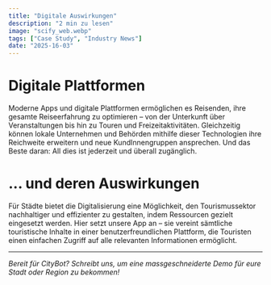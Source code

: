 ```yaml
---
title: "Digitale Auswirkungen"
description: "2 min zu lesen"
image: "scify_web.webp"
tags: ["Case Study", "Industry News"]
date: "2025-16-03"
---
```


# Digitale Plattformen
Moderne Apps und digitale Plattformen ermöglichen es Reisenden, ihre gesamte Reiseerfahrung zu optimieren – von der Unterkunft über Veranstaltungen bis hin zu Touren und Freizeitaktivitäten. Gleichzeitig können lokale Unternehmen und Behörden mithilfe dieser Technologien ihre Reichweite erweitern und neue KundInnengruppen ansprechen. Und das Beste daran: All dies ist jederzeit und überall zugänglich.

# ... und deren Auswirkungen
Für Städte bietet die Digitalisierung eine Möglichkeit, den Tourismussektor nachhaltiger und effizienter zu gestalten, indem Ressourcen gezielt eingesetzt werden. Hier setzt unsere App an – sie vereint sämtliche touristische Inhalte in einer benutzerfreundlichen Plattform, die Touristen einen einfachen Zugriff auf alle relevanten Informationen ermöglicht.

---

*Bereit für CityBot? Schreibt uns, um eine massgeschneiderte Demo für eure Stadt oder Region zu bekommen!*